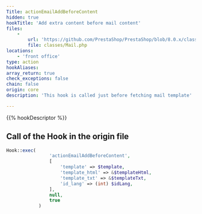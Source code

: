 ```yaml
---
Title: actionEmailAddBeforeContent
hidden: true
hookTitle: 'Add extra content before mail content'
files:
    -
        url: 'https://github.com/PrestaShop/PrestaShop/blob/8.0.x/classes/Mail.php'
        file: classes/Mail.php
locations:
    - 'front office'
type: action
hookAliases: 
array_return: true
check_exceptions: false
chain: false
origin: core
description: 'This hook is called just before fetching mail template'

---
```


{{% hookDescriptor %}}

## Call of the Hook in the origin file

```php
Hook::exec(
                'actionEmailAddBeforeContent',
                [
                    'template' => $template,
                    'template_html' => &$templateHtml,
                    'template_txt' => &$templateTxt,
                    'id_lang' => (int) $idLang,
                ],
                null,
                true
            )
```
